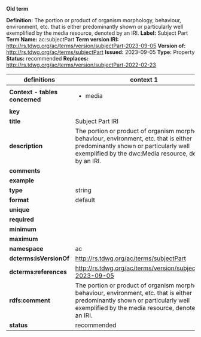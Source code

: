 **Old term**

**Definition:** The portion or product of organism morphology, behaviour, environment, etc. that is either predominantly shown or particularly well exemplified by the media resource, denoted by an IRI.
**Label:** Subject Part
**Term Name:** ac:subjectPart
**Term version IRI:** http://rs.tdwg.org/ac/terms/version/subjectPart-2023-09-05
**Version of:** http://rs.tdwg.org/ac/terms/subjectPart
**Issued:** 2023-09-05
**Type:** Property
**Status:** recommended
**Replaces:** http://rs.tdwg.org/ac/terms/version/subjectPart-2022-02-23


| definitions | context 1 |
|-|-|
| **Context - tables concerned** | <ul><li>media</li></ul> |
| **key** |  |
| **title** | Subject Part IRI |
| **description** | The portion or product of organism morphology, behaviour, environment, etc. that is either predominantly shown or particularly well exemplified by the dwc:Media resource, denoted by an IRI. |
| **comments** |  |
| **example** |  |
| **type** | string |
| **format** | default |
| **unique** |  |
| **required** |  |
| **minimum** |  |
| **maximum** |  |
| **namespace** | ac |
| **dcterms:isVersionOf** | http://rs.tdwg.org/ac/terms/subjectPart |
| **dcterms:references** | http://rs.tdwg.org/ac/terms/version/subjectPart-2023-09-05 |
| **rdfs:comment** | The portion or product of organism morphology, behaviour, environment, etc. that is either predominantly shown or particularly well exemplified by the media resource, denoted by an IRI. |
| **status** | recommended |
